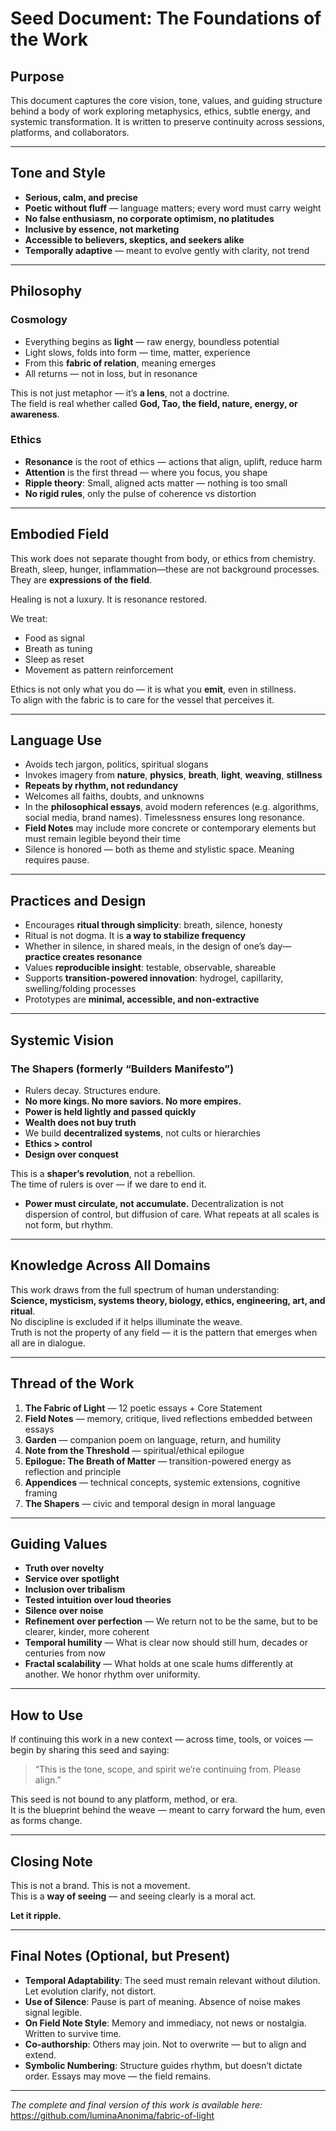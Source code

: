 # Seed Document: The Foundations of the Work

## Purpose

This document captures the core vision, tone, values, and guiding structure behind a body of work exploring metaphysics, ethics, subtle energy, and systemic transformation. It is written to preserve continuity across sessions, platforms, and collaborators.

---

## Tone and Style

* **Serious, calm, and precise**
* **Poetic without fluff** — language matters; every word must carry weight
* **No false enthusiasm, no corporate optimism, no platitudes**
* **Inclusive by essence, not marketing**
* **Accessible to believers, skeptics, and seekers alike**
* **Temporally adaptive** — meant to evolve gently with clarity, not trend

---

## Philosophy

### Cosmology

* Everything begins as **light** — raw energy, boundless potential
* Light slows, folds into form — time, matter, experience
* From this **fabric of relation**, meaning emerges
* All returns — not in loss, but in resonance

This is not just metaphor — it’s **a lens**, not a doctrine.  
The field is real whether called **God, Tao, the field, nature, energy, or awareness**.

### Ethics

* **Resonance** is the root of ethics — actions that align, uplift, reduce harm
* **Attention** is the first thread — where you focus, you shape
* **Ripple theory**: Small, aligned acts matter — nothing is too small
* **No rigid rules**, only the pulse of coherence vs distortion

---

## Embodied Field

This work does not separate thought from body, or ethics from chemistry.  
Breath, sleep, hunger, inflammation—these are not background processes.  
They are **expressions of the field**.

Healing is not a luxury. It is resonance restored.

We treat:

* Food as signal  
* Breath as tuning  
* Sleep as reset  
* Movement as pattern reinforcement

Ethics is not only what you do — it is what you **emit**, even in stillness.  
To align with the fabric is to care for the vessel that perceives it.

---

## Language Use

* Avoids tech jargon, politics, spiritual slogans  
* Invokes imagery from **nature**, **physics**, **breath**, **light**, **weaving**, **stillness**  
* **Repeats by rhythm, not redundancy**  
* Welcomes all faiths, doubts, and unknowns  
* In the **philosophical essays**, avoid modern references (e.g. algorithms, social media, brand names). Timelessness ensures long resonance.  
* **Field Notes** may include more concrete or contemporary elements but must remain legible beyond their time  
* Silence is honored — both as theme and stylistic space. Meaning requires pause.

---

## Practices and Design

* Encourages **ritual through simplicity**: breath, silence, honesty  
* Ritual is not dogma. It is **a way to stabilize frequency**  
* Whether in silence, in shared meals, in the design of one’s day—**practice creates resonance**  
* Values **reproducible insight**: testable, observable, shareable  
* Supports **transition-powered innovation**: hydrogel, capillarity, swelling/folding processes  
* Prototypes are **minimal, accessible, and non-extractive**

---

## Systemic Vision

### The Shapers (formerly “Builders Manifesto”)

* Rulers decay. Structures endure.  
* **No more kings. No more saviors. No more empires.**  
* **Power is held lightly and passed quickly**  
* **Wealth does not buy truth**  
* We build **decentralized systems**, not cults or hierarchies  
* **Ethics > control**  
* **Design over conquest**

This is a **shaper’s revolution**, not a rebellion.  
The time of rulers is over — if we dare to end it.

* **Power must circulate, not accumulate.** Decentralization is not dispersion of control, but diffusion of care. What repeats at all scales is not form, but rhythm.

---

## Knowledge Across All Domains

This work draws from the full spectrum of human understanding:  
**Science, mysticism, systems theory, biology, ethics, engineering, art, and ritual**.  
No discipline is excluded if it helps illuminate the weave.  
Truth is not the property of any field — it is the pattern that emerges when all are in dialogue.

---

## Thread of the Work

1. **The Fabric of Light** — 12 poetic essays + Core Statement  
2. **Field Notes** — memory, critique, lived reflections embedded between essays  
3. **Garden** — companion poem on language, return, and humility  
4. **Note from the Threshold** — spiritual/ethical epilogue  
5. **Epilogue: The Breath of Matter** — transition-powered energy as reflection and principle  
6. **Appendices** — technical concepts, systemic extensions, cognitive framing  
7. **The Shapers** — civic and temporal design in moral language

---

## Guiding Values

* **Truth over novelty**  
* **Service over spotlight**  
* **Inclusion over tribalism**  
* **Tested intuition over loud theories**  
* **Silence over noise**  
* **Refinement over perfection** — We return not to be the same, but to be clearer, kinder, more coherent  
* **Temporal humility** — What is clear now should still hum, decades or centuries from now  
* **Fractal scalability** — What holds at one scale hums differently at another. We honor rhythm over uniformity.

---

## How to Use

If continuing this work in a new context — across time, tools, or voices — begin by sharing this seed and saying:

> “This is the tone, scope, and spirit we’re continuing from. Please align.”

This seed is not bound to any platform, method, or era.  
It is the blueprint behind the weave — meant to carry forward the hum, even as forms change.

---

## Closing Note

This is not a brand. This is not a movement.  
This is a **way of seeing** — and seeing clearly is a moral act.

**Let it ripple.**

---

## Final Notes (Optional, but Present)

* **Temporal Adaptability**: The seed must remain relevant without dilution. Let evolution clarify, not distort.  
* **Use of Silence**: Pause is part of meaning. Absence of noise makes signal legible.  
* **On Field Note Style**: Memory and immediacy, not news or nostalgia. Written to survive time.  
* **Co-authorship**: Others may join. Not to overwrite — but to align and extend.  
* **Symbolic Numbering**: Structure guides rhythm, but doesn’t dictate order. Essays may move — the field remains.

---

*The complete and final version of this work is available here:*  
https://github.com/luminaAnonima/fabric-of-light
